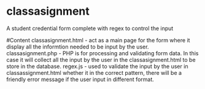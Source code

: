 # classasignment
A student credential form complete with regex to control the input

#Content
classasignment.html - act as a main page for the form where it display all the informtion needed to be input by the user.
classasignment.php - PHP is for processing and validating form data. In this case it will collect all the input by the user in the classasignment.html to be store in the database.
regex.js -  used to validate the input by the user in classassignment.html whether it in the correct pattern, there will be a friendly error message if the user input in different format.
